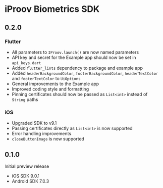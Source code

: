 # iProov Biometrics SDK

## 0.2.0

### Flutter

* All parameters to `IProov.launch()` are now named parameters
* API key and secret for the Example app should now be set in `api_keys.dart`
* Added `flutter_lints` dependency to package and example app
* Added `headerBackgroundColor`, `footerBackgroundColor`, `headerTextColor` and `footerTextColor` to `UiOptions`
* General improvements to the Example app
* Improved coding style and formatting
* Pinning certificates should now be passed as `List<int>` instead of `String` paths

### iOS

* Upgraded SDK to v9.1
* Passing certificates directly as `List<int>` is now supported
* Error handling improvements
* `closeButtonImage` is now supported

## 0.1.0

Initial preview release

* iOS SDK 9.0.1
* Android SDK 7.0.3